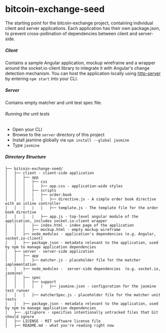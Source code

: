 # bitcoin-exchange-seed
The starting point for the bitcoin-exchange project, containing individual client and server applications.
Each application has their own package.json, to prevent cross-pollination of dependencies between client and server-side.

##### Client
Contains a sample Angular application, mockup wireframe and a wrapper around the socket.io-client library to integrate it with Angular's change detection mechanism. You can host the application locally using [http-server](https://www.npmjs.com/package/http-server) by entering ```npm start``` into your CLI.

##### Server
Contains empty matcher and unit test spec file.

###### Running the unit tests
* Open your CLI
* Browse to the ```server``` directory of this project
* Install jasmine globally via ```npm install --global jasmine```
* Type ```jasmine```

##### Directory Structure
```
├── bitcoin-exchange-seed/
│   ├── client - client-side application
│   │   ├── app
│   │   │   ├── css
│   │   │   |   ├── app.css - application-wide styles
│   │   │   ├── scripts
│   │   │   |   ├── order-book
│   │   │   |   |   ├── directive.js - A simple order book directive with an inline controller
│   │   │   |   |   ├── template.js - The template file for the order book directive
│   │   │   |   ├── app.js - top-level angular module of the application, includes socket.io-client wrapper
│   │   │   ├── index.html - index page of the application
│   │   │   ├── mockup.html - empty mockup wireframe
│   │   ├── node_modules - application's dependencies (e.g. Angular, socket.io-client)
│   │   ├── package.json - metadata relevant to the application, used by npm to manage application dependencies
│   ├── server - server-side application
│   │   ├── app
│   │   │   ├── matcher.js - placeholder file for the matcher implementation
│   │   ├── node_modules -  server-side dependencies  (e.g. socket.io, jasmine)
│   │   ├── spec
│   │   │   ├── support
│   │   │   |   |   ├── jasmine.json - configuration for the jasmine test runner
│   │   │   ├── matcherSpec.js - placeholder file for the matcher unit tests
│   │   ├── package.json - metadata relevant to the application, used by npm to manage application dependencies
│   ├── .gitignore - specifies intentionally untracked files that Git should ignore
│   ├── LICENSE - MIT software license file
│   ├── README.md - what you're reading right now
```
